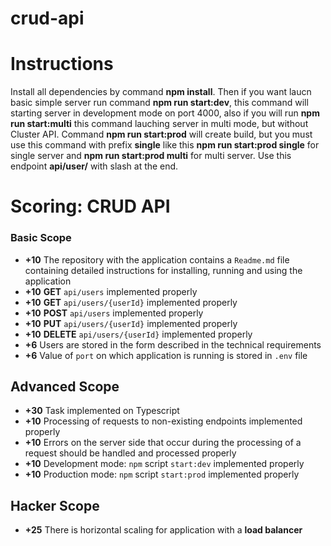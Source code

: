 # crud-api

# Instructions
Install all dependencies by command **npm install**. Then if you want laucn basic simple server run command **npm run start:dev**, this command will starting server in development mode on port 4000, also if you will run **npm run start:multi**  this command lauching server in multi mode, but without Cluster API. Command **npm run start:prod** will create build, but you must use this command with prefix **single** like this **npm run start:prod single** for single server and **npm run start:prod multi** for multi server. Use this endpoint **api/user/** with slash at the end.

# Scoring: CRUD API
### Basic Scope

-   **+10**  The repository with the application contains a  `Readme.md`  file containing detailed instructions for installing, running and using the application
-   **+10**  **GET**  `api/users`  implemented properly
-   **+10**  **GET**  `api/users/{userId}`  implemented properly
-   **+10**  **POST**  `api/users`  implemented properly
-   **+10**  **PUT**  `api/users/{userId}`  implemented properly
-   **+10**  **DELETE**  `api/users/{userId}`  implemented properly
-   **+6**  Users are stored in the form described in the technical requirements
-   **+6**  Value of  `port`  on which application is running is stored in  `.env`  file
## Advanced Scope
-   **+30**  Task implemented on Typescript
-   **+10**  Processing of requests to non-existing endpoints implemented properly
-   **+10**  Errors on the server side that occur during the processing of a request should be handled and processed properly
-   **+10**  Development mode:  `npm`  script  `start:dev`  implemented properly
-   **+10**  Production mode:  `npm`  script  `start:prod`  implemented properly
## Hacker Scope
-   **+25**  There is horizontal scaling for application with a  **load balancer**
